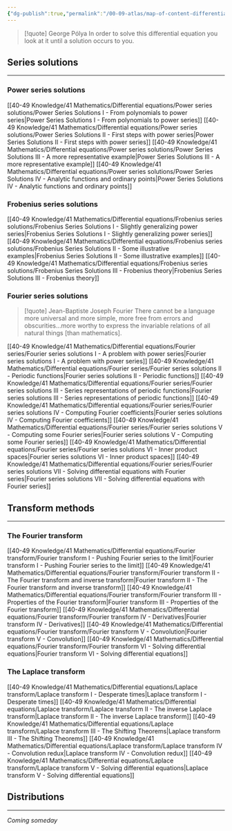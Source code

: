 ```yaml
---
{"dg-publish":true,"permalink":"/00-09-atlas/map-of-content-differential-equations/","updated":"2025-08-25T08:39:26-07:00"}
---
```


> [!quote] George Pólya
>  In order to solve this differential equation you look at it until a solution occurs to you.

## Series solutions
---

### Power series solutions

[[40-49 Knowledge/41 Mathematics/Differential equations/Power series solutions/Power Series Solutions I - From polynomials to power series\|Power Series Solutions I - From polynomials to power series]]
[[40-49 Knowledge/41 Mathematics/Differential equations/Power series solutions/Power Series Solutions II - First steps with power series\|Power Series Solutions II - First steps with power series]]
[[40-49 Knowledge/41 Mathematics/Differential equations/Power series solutions/Power Series Solutions III - A more representative example\|Power Series Solutions III - A more representative example]]
[[40-49 Knowledge/41 Mathematics/Differential equations/Power series solutions/Power Series Solutions IV - Analytic functions and ordinary points\|Power Series Solutions IV - Analytic functions and ordinary points]]

### Frobenius series solutions

[[40-49 Knowledge/41 Mathematics/Differential equations/Frobenius series solutions/Frobenius Series Solutions I - Slightly generalizing power series\|Frobenius Series Solutions I - Slightly generalizing power series]]
[[40-49 Knowledge/41 Mathematics/Differential equations/Frobenius series solutions/Frobenius Series Solutions II - Some illustrative examples\|Frobenius Series Solutions II - Some illustrative examples]]
[[40-49 Knowledge/41 Mathematics/Differential equations/Frobenius series solutions/Frobenius Series Solutions III - Frobenius theory\|Frobenius Series Solutions III - Frobenius theory]]

### Fourier series solutions

> [!quote] Jean-Baptiste Joseph Fourier
> There cannot be a language more universal and more simple, more free from errors and obscurities...more worthy to express the invariable relations of all natural things [than mathematics].

[[40-49 Knowledge/41 Mathematics/Differential equations/Fourier series/Fourier series solutions I - A problem with power series\|Fourier series solutions I - A problem with power series]]
[[40-49 Knowledge/41 Mathematics/Differential equations/Fourier series/Fourier series solutions II - Periodic functions\|Fourier series solutions II - Periodic functions]]
[[40-49 Knowledge/41 Mathematics/Differential equations/Fourier series/Fourier series solutions III - Series representations of periodic functions\|Fourier series solutions III - Series representations of periodic functions]]
[[40-49 Knowledge/41 Mathematics/Differential equations/Fourier series/Fourier series solutions IV - Computing Fourier coefficients\|Fourier series solutions IV - Computing Fourier coefficients]]
[[40-49 Knowledge/41 Mathematics/Differential equations/Fourier series/Fourier series solutions V - Computing some Fourier series\|Fourier series solutions V - Computing some Fourier series]]
[[40-49 Knowledge/41 Mathematics/Differential equations/Fourier series/Fourier series solutions VI - Inner product spaces\|Fourier series solutions VI - Inner product spaces]]
[[40-49 Knowledge/41 Mathematics/Differential equations/Fourier series/Fourier series solutions VII - Solving differential equations with Fourier series\|Fourier series solutions VII - Solving differential equations with Fourier series]]

## Transform methods
---

### The Fourier transform

[[40-49 Knowledge/41 Mathematics/Differential equations/Fourier transform/Fourier transform I - Pushing Fourier series to the limit\|Fourier transform I - Pushing Fourier series to the limit]]
[[40-49 Knowledge/41 Mathematics/Differential equations/Fourier transform/Fourier transform II - The Fourier transform and inverse transform\|Fourier transform II - The Fourier transform and inverse transform]]
[[40-49 Knowledge/41 Mathematics/Differential equations/Fourier transform/Fourier transform III - Properties of the Fourier transform\|Fourier transform III - Properties of the Fourier transform]]
[[40-49 Knowledge/41 Mathematics/Differential equations/Fourier transform/Fourier transform IV - Derivatives\|Fourier transform IV - Derivatives]]
[[40-49 Knowledge/41 Mathematics/Differential equations/Fourier transform/Fourier transform V - Convolution\|Fourier transform V - Convolution]]
[[40-49 Knowledge/41 Mathematics/Differential equations/Fourier transform/Fourier transform VI - Solving differential equations\|Fourier transform VI - Solving differential equations]]

### The Laplace transform

[[40-49 Knowledge/41 Mathematics/Differential equations/Laplace transform/Laplace transform I - Desperate times\|Laplace transform I - Desperate times]]
[[40-49 Knowledge/41 Mathematics/Differential equations/Laplace transform/Laplace transform II - The inverse Laplace transform\|Laplace transform II - The inverse Laplace transform]]
[[40-49 Knowledge/41 Mathematics/Differential equations/Laplace transform/Laplace transform III - The Shifting Theorems\|Laplace transform III - The Shifting Theorems]]
[[40-49 Knowledge/41 Mathematics/Differential equations/Laplace transform/Laplace transform IV - Convolution redux\|Laplace transform IV - Convolution redux]]
[[40-49 Knowledge/41 Mathematics/Differential equations/Laplace transform/Laplace transform V - Solving differential equations\|Laplace transform V - Solving differential equations]]


## Distributions
---

*Coming someday*


